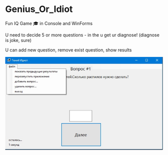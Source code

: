 # Genius_Or_Idiot
Fun IQ Game 🎓 in Console and WinForms 

U need to decide 5 or more questions - in the u get ur diagnose! (diagnose is joke, sure)

U can add new question, remove exist question, show results

![Image alt](https://github.com/VityaAnimato/Genius_Or_Idiot/blob/main/screenshot.jpg)
